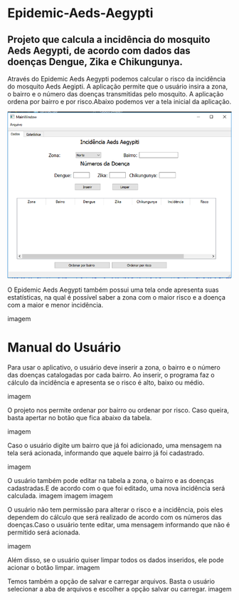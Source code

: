 # Epidemic-Aeds-Aegypti

## Projeto que calcula a incidência do mosquito Aeds Aegypti, de acordo com dados das doenças Dengue, Zika e Chikungunya.

Através do Epidemic Aeds Aegypti podemos calcular o risco da incidência do mosquito Aeds Aegipti. A aplicação permite que o usuário insira a zona, o bairro e o número das doenças transmitidas pelo mosquito. A aplicação ordena por bairro e por risco.Abaixo podemos ver a tela inicial da aplicação.

![](imagens/Capturar.PNG)

O Epidemic Aeds Aegypti também possui uma tela onde apresenta suas estatísticas, na qual é possível saber a zona com o maior risco e a doença com a maior e menor incidência.

imagem 

# Manual do Usuário

Para usar o aplicativo, o usuário deve inserir a zona, o bairro e o número das doenças catalogadas por cada bairro. Ao inserir, o programa faz o cálculo da incidência e apresenta se o risco é alto, baixo ou médio.

imagem

O projeto nos permite ordenar por bairro ou ordenar por risco. Caso queira, basta apertar no botão que fica abaixo da tabela.

imagem


Caso o usuário digite um bairro que já foi adicionado, uma mensagem na tela será acionada, informando que aquele bairro já foi cadastrado.

imagem

O usuário também pode editar na tabela a zona, o bairro e as doenças cadastradas.E de acordo com o que foi editado, uma nova incidência será calculada.
imagem
imagem
imagem

O usuário não tem permissão para alterar o risco e a incidência, pois eles dependem do cálculo que será realizado de acordo com os números das doenças.Caso o usuário tente editar, uma mensagem informando que não é permitido será acionada.

imagem

Além disso, se o usuário quiser limpar todos os dados inseridos, ele pode acionar o botão limpar.
imagem

Temos também a opção de salvar e carregar arquivos. Basta o usuário selecionar a aba de arquivos e escolher a opção salvar ou carregar.
imagem


